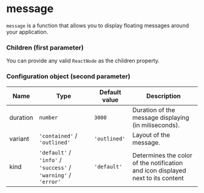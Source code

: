 # message



`message` is a function that allows you to display floating messages around your application.

### Children (first parameter)

You can provide any valid `ReactNode` as the children property.

### Configuration object (second parameter)

| Name     | Type                                                           | Default value | Description                                                                     |
| -------- | -------------------------------------------------------------- | ------------- | ------------------------------------------------------------------------------- |
| duration | `number`                                                       | `3000`        | Duration of the message displaying (in miliseconds).                            |
| variant  | `'contained'` / `'outlined'`                                   | `'outlined'`  | Layout of the message.                                                          |
| kind     | `'default'` / `'info'` / `'success'` / `'warning'` / `'error'` | `'default'`   | Determines the color of the notification and icon displayed next to its content |


